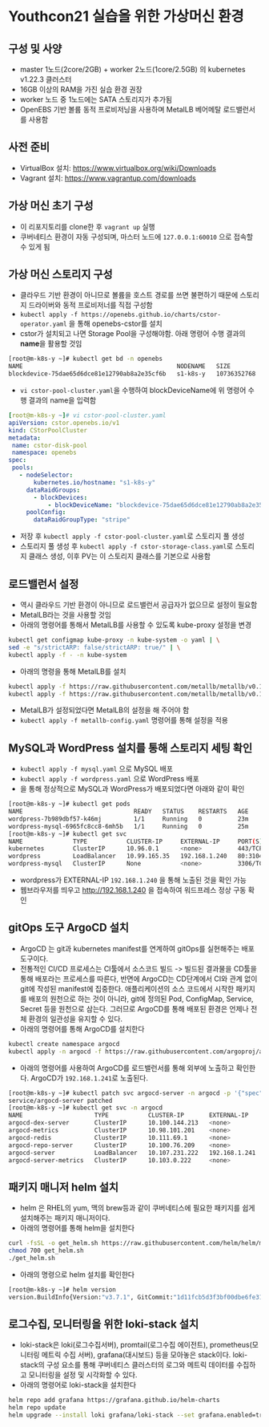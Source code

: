 # Youthcon21 실습을 위한 가상머신 환경
## 구성 및 사양
- master 1노드(2core/2GB) + worker 2노드(1core/2.5GB) 의 kubernetes v1.22.3 클러스터
- 16GB 이상의 RAM을 가진 실습 환경 권장
- worker 노드 중 1노드에는 SATA 스토리지가 추가됨
- OpenEBS 기반 볼륨 동적 프로비저닝을 사용하며 MetalLB 베어메탈 로드밸런서를 사용함

## 사전 준비
- VirtualBox 설치: https://www.virtualbox.org/wiki/Downloads
- Vagrant 설치: https://www.vagrantup.com/downloads

## 가상 머신 초기 구성
- 이 리포지토리를 clone한 후 `vagrant up` 실행
- 쿠버네티스 환경이 자동 구성되며, 마스터 노드에 `127.0.0.1:60010` 으로 접속할 수 있게 됨

## 가상 머신 스토리지 구성
- 클라우드 기반 환경이 아니므로 볼륨을 호스트 경로를 쓰면 불편하기 때문에 스토리지 드라이버와 동적 프로비저너를 직접 구성함
- `kubectl apply -f https://openebs.github.io/charts/cstor-operator.yaml` 을 통해 openebs-cstor를 설치
- cstor가 설치되고 나면 Storage Pool을 구성해야함. 아래 명령어 수행 결과의 <b>name</b>을 활용할 것임
``` bash
[root@m-k8s-y ~]# kubectl get bd -n openebs
NAME                                           NODENAME   SIZE          CLAIMSTATE   STATUS   AGE
blockdevice-75dae65d6dce81e12790ab8a2e35cf6b   s1-k8s-y   10736352768   Claimed      Active   72m
```
- `vi cstor-pool-cluster.yaml`을 수행하여 blockDeviceName에 위 명령어 수행 결과의 name을 입력함
``` yaml
[root@m-k8s-y ~]# vi cstor-pool-cluster.yaml
apiVersion: cstor.openebs.io/v1
kind: CStorPoolCluster
metadata:
 name: cstor-disk-pool
 namespace: openebs
spec:
 pools:
   - nodeSelector:
       kubernetes.io/hostname: "s1-k8s-y"
     dataRaidGroups:
       - blockDevices:
           - blockDeviceName: "blockdevice-75dae65d6dce81e12790ab8a2e35cf6b"
     poolConfig:
       dataRaidGroupType: "stripe"

```
- 저장 후 `kubectl apply -f cstor-pool-cluster.yaml`로 스토리지 풀 생성
- 스토리지 풀 생성 후 `kubectl apply -f cstor-storage-class.yaml`로 스토리지 클래스 생성, 이후 PV는 이 스토리지 클래스를 기본으로 사용함
## 로드밸런서 설정
- 역시 클라우드 기반 환경이 아니므로 로드밸런서 공급자가 없으므로 설정이 필요함
- MetalLB라는 것을 사용할 것임
- 아래의 명령어를 통해서 MetalLB를 사용할 수 있도록 kube-proxy 설정을 변경
``` bash
kubectl get configmap kube-proxy -n kube-system -o yaml | \
sed -e "s/strictARP: false/strictARP: true/" | \
kubectl apply -f - -n kube-system
```
- 아래의 명령을 통해 MetalLB를 설치
``` bash
kubectl apply -f https://raw.githubusercontent.com/metallb/metallb/v0.11.0/manifests/namespace.yaml
kubectl apply -f https://raw.githubusercontent.com/metallb/metallb/v0.11.0/manifests/metallb.yaml
```
- MetalLB가 설정되었다면 MetalLB의 설정을 해 주어야 함
- `kubectl apply -f metallb-config.yaml` 명령어를 통해 설정을 적용

## MySQL과 WordPress 설치를 통해 스토리지 세팅 확인
- `kubectl apply -f mysql.yaml`  으로 MySQL 배포
- `kubectl apply -f wordpress.yaml` 으로 WordPress 배포
- 을 통해 정상적으로 MySQL과 WordPress가 배포되었다면 아래와 같이 확인
``` bash
[root@m-k8s-y ~]# kubectl get pods
NAME                               READY   STATUS    RESTARTS   AGE
wordpress-7b989dbf57-k46mj         1/1     Running   0          23m
wordpress-mysql-6965fc8cc8-6mh5b   1/1     Running   0          25m
[root@m-k8s-y ~]# kubectl get svc
NAME              TYPE           CLUSTER-IP     EXTERNAL-IP     PORT(S)        AGE
kubernetes        ClusterIP      10.96.0.1      <none>          443/TCP        8h
wordpress         LoadBalancer   10.99.165.35   192.168.1.240   80:31040/TCP   3s
wordpress-mysql   ClusterIP      None           <none>          3306/TCP       47m
```
- wordpress가 EXTERNAL-IP `192.168.1.240` 을 통해 노출된 것을 확인 가능
- 웹브라우저를 띄우고 http://192.168.1.240 을 접속하여 워드프레스 정상 구동 확인

## gitOps 도구 ArgoCD 설치
- ArgoCD 는 git과 kubernetes manifest를 연계하여 gitOps를 실현해주는 배포 도구이다.
- 전통적인 CI/CD 프로세스는 CI툴에서 소스코드 빌드 -> 빌드된 결과물을 CD툴을 통해 배포라는 프로세스를 따른다, 반면에 ArgoCD는 CD단계에서 CI와 관계 없이 git에 작성된 manifest에 집중한다. 애플리케이션의 소스 코드에서 시작한 패키지를 배포의 원천으로 하는 것이 아니라, git에 정의된 Pod, ConfigMap, Service, Secret 등을 원천으로 삼는다. 그러므로 ArgoCD를 통해 배포된 환경은 언제나 전체 환경의 일관성을 유지할 수 있다.
- 아래의 명령어를 통해 ArgoCD를 설치한다
``` bash
kubectl create namespace argocd
kubectl apply -n argocd -f https://raw.githubusercontent.com/argoproj/argo-cd/stable/manifests/core-install.yaml
```
- 아래의 명령어를 사용하여 ArgoCD를 로드밸런서를 통해 외부에 노출하고 확인한다. ArgoCD가 `192.168.1.241`로 노출된다.
``` bash
[root@m-k8s-y ~]# kubectl patch svc argocd-server -n argocd -p '{"spec": {"type": "LoadBalancer"}}'
service/argocd-server patched
[root@m-k8s-y ~]# kubectl get svc -n argocd
NAME                    TYPE           CLUSTER-IP       EXTERNAL-IP     PORT(S)                      AGE
argocd-dex-server       ClusterIP      10.100.144.213   <none>          5556/TCP,5557/TCP,5558/TCP   25s
argocd-metrics          ClusterIP      10.98.101.201    <none>          8082/TCP                     25s
argocd-redis            ClusterIP      10.111.69.1      <none>          6379/TCP                     25s
argocd-repo-server      ClusterIP      10.100.76.209    <none>          8081/TCP,8084/TCP            25s
argocd-server           LoadBalancer   10.107.231.222   192.168.1.241   80:31906/TCP,443:30779/TCP   25s
argocd-server-metrics   ClusterIP      10.103.0.222     <none>          8083/TCP                     25s
```

## 패키지 매니저 helm 설치
- helm 은 RHEL의 yum, 맥의 brew등과 같이 쿠버네티스에 필요한 패키지를 쉽게 설치해주는 패키지 매니저이다.
- 아래의 명령어를 통해 helm을 설치한다
``` bash
curl -fsSL -o get_helm.sh https://raw.githubusercontent.com/helm/helm/main/scripts/get-helm-3
chmod 700 get_helm.sh
./get_helm.sh
```
- 아래의 명령으로 helm 설치를 확인한다
``` bash
[root@m-k8s-y ~]# helm version
version.BuildInfo{Version:"v3.7.1", GitCommit:"1d11fcb5d3f3bf00dbe6fe31b8412839a96b3dc4", GitTreeState:"clean", GoVersion:"go1.16.9"}
```

## 로그수집, 모니터링을 위한 loki-stack 설치
- loki-stack은 loki(로그수집서버), promtail(로그수집 에이전트), prometheus(모니터링 메트릭 수집 서버), grafana(대시보드) 등을 모아놓은 stack이다. loki-stack의 구성 요소를 통해 쿠버네티스 클러스터의 로그와 메트릭 데이터를 수집하고 모니터링을 설정 및 시각화할 수 있다.
- 아래의 명령어로 loki-stack을 설치한다
``` bash
helm repo add grafana https://grafana.github.io/helm-charts
helm repo update
helm upgrade --install loki grafana/loki-stack --set grafana.enabled=true,prometheus.enabled=true, prometheus.alertmanager.persistentVolume.enabled=false, prometheus.server.persistentVolume.enabled=false, loki.persistence.enabled=true, loki.persistence.storageClassName=cstor-csi-disk, loki.persistence.size=5Gi
```
